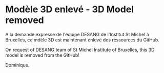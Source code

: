 # Modèle 3D enlevé - 3D Model removed

A la demande expresse de l'équipe DESANG de l'Institut St Michel à Bruxelles, ce mdèle 3D est maintenant enlevé des ressources du GitHub.

On request of DESANG team of St Michel Institute of Bruxelles, this 3D model is removed from the GitHub!

Dominique.
